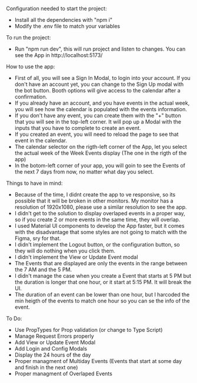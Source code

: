 Configuration needed to start the project:

- Install all the dependencies with "npm i"
- Modify the .env file to match your variables

To run the project:

- Run "npm run dev", this will run project and listen to changes. You can see the App in http://localhost:5173/

How to use the app:

- First of all, you will see a Sign In Modal, to login into your account. If you don't have an account yet, you can change to the Sign Up modal with the bot button. Booth options will give access to the calendar after a confirmation.
- If you already have an account, and you have events in the actual week, you will see how the calendar is populated with the events information.
- If you don't have any event, you can create them with the "+" button that you will see in the top-left corner. It will pop up a Modal with the inputs that you have to complete to create an event.
- If you created an event, you will need to reload the page to see that event in the calendar.
- The calendar selector on the rigth-left corner of the App, let you select the actual week of the Week Events display (The one in the rigth of the app)
- In the botom-left corner of your app, you will goin to see the Events of the next 7 days from now, no matter what day you select.


Things to have in mind:

- Because of the time, I didnt create the app to ve responsive, so its possible that it will be broken in other monitors. My monitor has a resolution of 1920x1080, please use a similar resolution to see the app.
- I didn't get to the solution to display overlaped events in a proper way, so if you create 2 or more events in the same time, they will overlap.
- I used Material UI components to develop the App faster, but it comes with the disadvantage that some styles are not going to match with the Figma, sry for that.
- I didn't implement the Logout button, or the configuration button, so they will do nothing when you click them.
- I didn't implement the View or Update Event modal
- The Events that are displayed are only the events in the range between the 7 AM and the 5 PM.
- I didn't manage the case when you create a Event that starts at 5 PM but the duration is longer that one hour, or it start at 5:15 PM. It will break the UI.
- The duration of an event can be lower than one hour, but I harcoded the min heigth of the events to match one hour so you can se the info of the event.


To Do:

- Use PropTypes for Prop validation (or change to Type Script)
- Manage Request Errors properly
- Add View or Update Event Modal
- Add Login and Config Modals
- Display the 24 hours of the day
- Proper managment of Multiday Events (Events that start at some day and finish in the next one)
- Proper managment of Overlaped Events